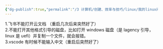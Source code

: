 ```yaml
---
{"dg-publish":true,"permalink":"/3 计算机/创建、效率与技巧/linux/我的linux问题/","title":"我的linux问题"}
---
```



1.飞书不能打开云文档  （重启几次后来突然好了）  
2.不能打开其他格式引导的磁盘，比如打开 windows 磁盘（是 lagency 引导，linux 是 uefi）并复制一个文件，就会报错。  
3.vscode 有时候不能输入中文（重启后突然好了）